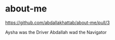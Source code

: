 # about-me

https://github.com/abdallakhattab/about-me/pull/3

Aysha was the Driver
Abdallah wad the Navigator